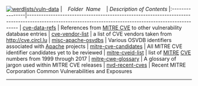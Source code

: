 [![werdlists/vuln-data](https://img.shields.io/badge/werdlists-vuln-data-purple/.svg?logo=github&style=popout&longCache=true)](# "werdlists/vuln-data")
|&nbsp;&nbsp;&nbsp;&nbsp;_Folder&nbsp;&nbsp;Name_&nbsp;&nbsp;&nbsp;&nbsp;| _Description of Contents_
|:----------------|--------------------------------------------------------------------------------------------------------------------------------------------------------
| [cve-data-refs](cve-data-refs.zip.xz) |  References from [MITRE CVE](https://cve.mitre.org "Common Vulnerabilities and Exposures") to other vulnerability database entries 
| [cve-vendor-list](cve-vendor-list.txt) |  a list of CVE vendors taken from <http://cve.circl.lu> 
| [misc-apache-osvdbs](misc-apache-osvdbs.txt) |  Various OSVDB identifiers associated with [Apache](https://apache.org "The Apache Software Foundation") projects 
| [mitre-cve-candidates](mitre-cve-candidates.txt.xz) |  All MITRE CVE identifier candidates yet to be reviewed 
| [mitre-cveid-list](mitre-cveid-list.txt.xz) |  list of [MITRE](https://www.mitre.org) [CVE](https://cve.mitre.org) numbers from 1999 through 2017 
| [mitre-cwe-glossary](mitre-cwe-glossary.txt) |  A glossary of jargon used within MITRE CVE releases 
| [nvd-recent-cves](nvd-recent-cves.txt) |  Recent MITRE Corporation Common Vulnerabilities and Exposures 

* * *

